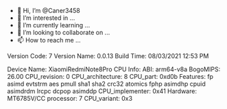 - 👋 Hi, I’m @Caner3458
- 👀 I’m interested in ...
- 🌱 I’m currently learning ...
- 💞️ I’m looking to collaborate on ...
- 📫 How to reach me ...

<!---
Caner3458/Caner3458 is a ✨ special ✨ repository because its `README.md` (this file) appears on your GitHub profile.
You can click the Preview link to take a look at your changes.
--->
Version Code: 7
Version Name: 0.0.13
Build Time: 08/03/2021 12:53 PM

Device Name: XiaomiRedmiNote8Pro
CPU Info: ABI: arm64-v8a
BogoMIPS: 26.00
CPU_revision: 0
CPU_architecture: 8
CPU_part: 0xd0b
Features: fp asimd evtstrm aes pmull sha1 sha2 crc32 atomics fphp asimdhp cpuid asimdrdm lrcpc dcpop asimddp
CPU_implementer: 0x41
Hardware: MT6785V/CC
processor: 7
CPU_variant: 0x3

